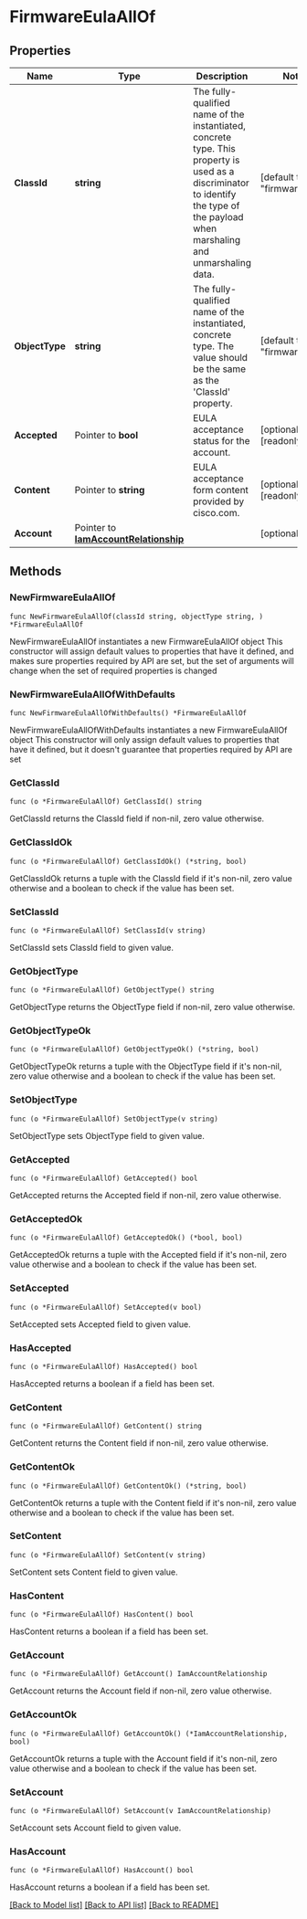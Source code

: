 # FirmwareEulaAllOf

## Properties

Name | Type | Description | Notes
------------ | ------------- | ------------- | -------------
**ClassId** | **string** | The fully-qualified name of the instantiated, concrete type. This property is used as a discriminator to identify the type of the payload when marshaling and unmarshaling data. | [default to "firmware.Eula"]
**ObjectType** | **string** | The fully-qualified name of the instantiated, concrete type. The value should be the same as the &#39;ClassId&#39; property. | [default to "firmware.Eula"]
**Accepted** | Pointer to **bool** | EULA acceptance status for the account. | [optional] [readonly] 
**Content** | Pointer to **string** | EULA acceptance form content provided by cisco.com. | [optional] [readonly] 
**Account** | Pointer to [**IamAccountRelationship**](IamAccountRelationship.md) |  | [optional] 

## Methods

### NewFirmwareEulaAllOf

`func NewFirmwareEulaAllOf(classId string, objectType string, ) *FirmwareEulaAllOf`

NewFirmwareEulaAllOf instantiates a new FirmwareEulaAllOf object
This constructor will assign default values to properties that have it defined,
and makes sure properties required by API are set, but the set of arguments
will change when the set of required properties is changed

### NewFirmwareEulaAllOfWithDefaults

`func NewFirmwareEulaAllOfWithDefaults() *FirmwareEulaAllOf`

NewFirmwareEulaAllOfWithDefaults instantiates a new FirmwareEulaAllOf object
This constructor will only assign default values to properties that have it defined,
but it doesn't guarantee that properties required by API are set

### GetClassId

`func (o *FirmwareEulaAllOf) GetClassId() string`

GetClassId returns the ClassId field if non-nil, zero value otherwise.

### GetClassIdOk

`func (o *FirmwareEulaAllOf) GetClassIdOk() (*string, bool)`

GetClassIdOk returns a tuple with the ClassId field if it's non-nil, zero value otherwise
and a boolean to check if the value has been set.

### SetClassId

`func (o *FirmwareEulaAllOf) SetClassId(v string)`

SetClassId sets ClassId field to given value.


### GetObjectType

`func (o *FirmwareEulaAllOf) GetObjectType() string`

GetObjectType returns the ObjectType field if non-nil, zero value otherwise.

### GetObjectTypeOk

`func (o *FirmwareEulaAllOf) GetObjectTypeOk() (*string, bool)`

GetObjectTypeOk returns a tuple with the ObjectType field if it's non-nil, zero value otherwise
and a boolean to check if the value has been set.

### SetObjectType

`func (o *FirmwareEulaAllOf) SetObjectType(v string)`

SetObjectType sets ObjectType field to given value.


### GetAccepted

`func (o *FirmwareEulaAllOf) GetAccepted() bool`

GetAccepted returns the Accepted field if non-nil, zero value otherwise.

### GetAcceptedOk

`func (o *FirmwareEulaAllOf) GetAcceptedOk() (*bool, bool)`

GetAcceptedOk returns a tuple with the Accepted field if it's non-nil, zero value otherwise
and a boolean to check if the value has been set.

### SetAccepted

`func (o *FirmwareEulaAllOf) SetAccepted(v bool)`

SetAccepted sets Accepted field to given value.

### HasAccepted

`func (o *FirmwareEulaAllOf) HasAccepted() bool`

HasAccepted returns a boolean if a field has been set.

### GetContent

`func (o *FirmwareEulaAllOf) GetContent() string`

GetContent returns the Content field if non-nil, zero value otherwise.

### GetContentOk

`func (o *FirmwareEulaAllOf) GetContentOk() (*string, bool)`

GetContentOk returns a tuple with the Content field if it's non-nil, zero value otherwise
and a boolean to check if the value has been set.

### SetContent

`func (o *FirmwareEulaAllOf) SetContent(v string)`

SetContent sets Content field to given value.

### HasContent

`func (o *FirmwareEulaAllOf) HasContent() bool`

HasContent returns a boolean if a field has been set.

### GetAccount

`func (o *FirmwareEulaAllOf) GetAccount() IamAccountRelationship`

GetAccount returns the Account field if non-nil, zero value otherwise.

### GetAccountOk

`func (o *FirmwareEulaAllOf) GetAccountOk() (*IamAccountRelationship, bool)`

GetAccountOk returns a tuple with the Account field if it's non-nil, zero value otherwise
and a boolean to check if the value has been set.

### SetAccount

`func (o *FirmwareEulaAllOf) SetAccount(v IamAccountRelationship)`

SetAccount sets Account field to given value.

### HasAccount

`func (o *FirmwareEulaAllOf) HasAccount() bool`

HasAccount returns a boolean if a field has been set.


[[Back to Model list]](../README.md#documentation-for-models) [[Back to API list]](../README.md#documentation-for-api-endpoints) [[Back to README]](../README.md)


